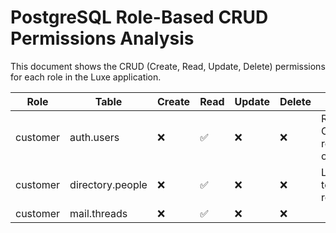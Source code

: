 # PostgreSQL Role-Based CRUD Permissions Analysis

This document shows the CRUD (Create, Read, Update, Delete) permissions for each role in the Luxe application.

| Role | Table | Create | Read | Update | Delete | Notes |
|------|-------|---------|------|---------|---------|-------|
| customer | auth.users | ❌ | ✅ | ❌ | ❌ | RLS: Own record only |
| customer | directory.people | ❌ | ✅ | ❌ | ❌ | Linked to user records |
| customer | mail.threads | ❌ | ✅ | ❌ | ❌ |  |
